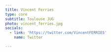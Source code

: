 ```yaml
---
title: Vincent Ferries
type: core
subtitle: Toulouse JUG
photo: vincent_ferries.jpg
socials:
  - link: 'https://twitter.com/VincentFERRIES'
    name: Twitter

---
```


